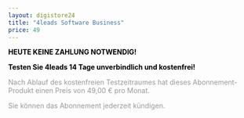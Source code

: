 ```yaml
---
layout: digistore24
title: "4leads Software Business"
price: 49
---
```

<p><span style="color:#000000;"><strong>HEUTE KEINE ZAHLUNG NOTWENDIG!</strong></span></p>
<p><span style="color:#000000;"><strong>Testen Sie 4leads 14 Tage unverbindlich und kostenfrei!</strong></span></p>
<p><span style="color:#999999;">Nach Ablauf des kostenfreien Testzeitraumes hat dieses Abonnement-Produkt einen Preis von 49,00 &#x20AC; pro Monat.</span></p>
<p><span style="color:#999999;">Sie k&#xF6;nnen das Abonnement jederzeit k&#xFC;ndigen.</span></p>
